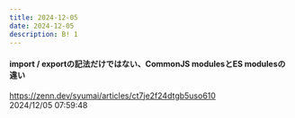 ```yaml
---
title: 2024-12-05
date: 2024-12-05
description: B! 1
---
```


#### import / exportの記法だけではない、CommonJS modulesとES modulesの違い
https://zenn.dev/syumai/articles/ct7je2f24dtgb5uso610<br>
2024/12/05 07:59:48<br>


